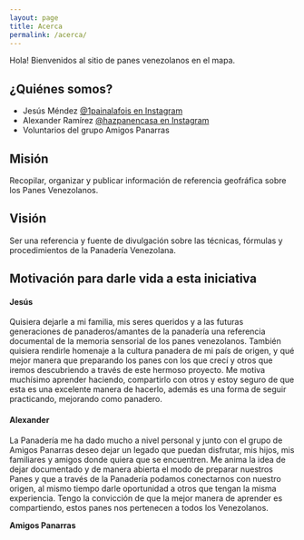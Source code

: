 ```yaml
---
layout: page
title: Acerca
permalink: /acerca/
---
```

Hola!
Bienvenidos al sitio de panes venezolanos en el mapa.

## ¿Quiénes somos?
- Jesús Méndez <a href="https://www.instagram.com/1painalafois/">@1painalafois en Instagram</a>
- Alexander Ramírez <a href="https://www.instagram.com/hazpanencasa/">@hazpanencasa en Instagram</a>
- Voluntarios del grupo Amigos Panarras

## Misión
Recopilar, organizar y publicar información de referencia geofráfica sobre los Panes Venezolanos.

## Visión
Ser una referencia y fuente de divulgación sobre las técnicas, fórmulas y procedimientos de la Panadería Venezolana.

## Motivación para darle vida a esta iniciativa
#### Jesús
Quisiera dejarle a mi familia, mis seres queridos y a las futuras generaciones de panaderos/amantes de la panadería una referencia documental de la memoria sensorial de los panes venezolanos. También quisiera rendirle homenaje a la cultura panadera de mi país de origen, y qué mejor manera que preparando los panes con los que crecí y otros que iremos descubriendo a través de este hermoso proyecto. Me motiva muchísimo aprender haciendo, compartirlo con otros y estoy seguro de que esta es una excelente manera de hacerlo, además es una forma de seguir practicando, mejorando como panadero.

#### Alexander
La Panadería me ha dado mucho a nivel personal y junto con el grupo de Amigos Panarras deseo dejar un legado que puedan disfrutar, mis hijos, mis familiares y amigos donde quiera que se encuentren. Me anima la idea de dejar documentado y de manera abierta el modo de preparar nuestros Panes y que a través de la Panadería podamos conectarnos con nuestro origen, al mismo tiempo darle oportunidad a otros que tengan la misma experiencia. Tengo la convicción de que la mejor manera de aprender es compartiendo, estos panes nos pertenecen a todos los Venezolanos.

**Amigos Panarras**

